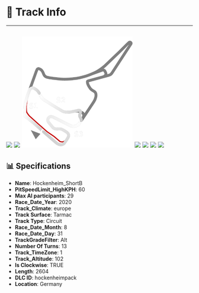 # 🏁 Track Info

---
![](image_1.jpg)
![](image_2.jpg)
![](image_3.jpg)
![](image_4.jpg)
![](image_5.jpg)
![](image_6.jpg)
![](image_7.jpg)
---

## 📊 Specifications

- **Name**: Hockenheim_ShortB
- **PitSpeedLimit_HighKPH**: 60
- **Max AI participants**: 29
- **Race_Date_Year**: 2020
- **Track_Climate**: europe
- **Track Surface**: Tarmac
- **Track Type**: Circuit
- **Race_Date_Month**: 8
- **Race_Date_Day**: 31
- **TrackGradeFilter**: Alt
- **Number Of Turns**: 13
- **Track_TimeZone**: 1
- **Track_Altitude**: 102
- **Is Clockwise**: TRUE
- **Length**: 2604
- **DLC ID**: hockenheimpack
- **Location**: Germany
